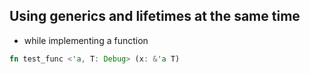 ## Using generics and lifetimes at the same time
- while implementing a function 

```Rust
fn test_func <'a, T: Debug> (x: &'a T)
```
